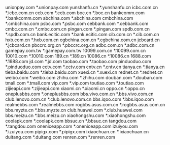 unionpay.com
*.unionpay.com
yunshanfu.cn
*.yunshanfu.cn
icbc.com.cn
*.icbc.com.cn
ccb.com
*.ccb.com
boc.cn
*.boc.cn
bankcomm.com
*.bankcomm.com
abchina.com
*.abchina.com
cmbchina.com
*.cmbchina.com
psbc.com
*.psbc.com
cebbank.com
*.cebbank.com
cmbc.com.cn
*.cmbc.com.cn
pingan.com
*.pingan.com
spdb.com.cn
*.spdb.com.cn
bank.ecitic.com
*.bank.ecitic.com
cib.com.cn
*.cib.com.cn
hxb.com.cn
*.hxb.com.cn
cgbchina.com.cn
*.cgbchina.com.cn
jcbcard.cn
*.jcbcard.cn
pbccrc.org.cn
*.pbccrc.org.cn
adbc.com.cn
*.adbc.com.cn
gamepay.com.tw
*.gamepay.com.tw
10099.com.cn
*.10099.com.cn
10010.com
*.10010.com
189.cn
*.189.cn
10086.cn
*.10086.cn
1688.com
*.1688.com
jd.com
*.jd.com
taobao.com
*.taobao.com
pinduoduo.com
*.pinduoduo.com
cctv.com
*.cctv.com
cntv.cn
*.cntv.cn
tianya.cn
*.tianya.cn
tieba.baidu.com
*.tieba.baidu.com
xuexi.cn
*.xuexi.cn
rednet.cn
*.rednet.cn
weibo.com
*.weibo.com
zhihu.com
*.zhihu.com
douban.com
*.douban.com
tmall.com
*.tmall.com
vip.com
*.vip.com
toutiao.com
*.toutiao.com
zijieapi.com
*.zijieapi.com
xiaomi.cn
*.xiaomi.cn
oppo.cn
*.oppo.cn
oneplusbbs.com
*.oneplusbbs.com
bbs.vivo.com.cn
*.bbs.vivo.com.cn
club.lenovo.com.cn
*.club.lenovo.com.cn
bbs.iqoo.com
*.bbs.iqoo.com
realmebbs.com
*.realmebbs.com
rogbbs.asus.com.cn
*.rogbbs.asus.com.cn
bbs.myzte.cn
*.bbs.myzte.cn
club.huawei.com
*.club.huawei.com
bbs.meizu.cn
*.bbs.meizu.cn
xiaohongshu.com
*.xiaohongshu.com
coolapk.com
*.coolapk.com
bbsuc.cn
*.bbsuc.cn
tangdou.com
*.tangdou.com
oneniceapp.com
*.oneniceapp.com
izuiyou.com
*.izuiyou.com
pipigx.com
*.pipigx.com
ixiaochuan.cn
*.ixiaochuan.cn
duitang.com
*.duitang.com
renren.com
*.renren.com